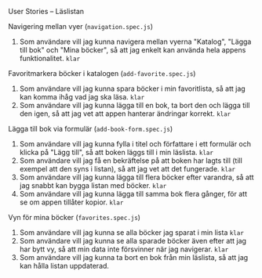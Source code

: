  User Stories – Läslistan

Navigering mellan vyer (`navigation.spec.js`)

1. Som användare vill jag kunna navigera mellan vyerna "Katalog", "Lägga till bok" och "Mina böcker", så att jag enkelt kan använda hela appens funktionalitet. `klar`

Favoritmarkera böcker i katalogen (`add-favorite.spec.js`)

1. Som användare vill jag kunna spara böcker i min favoritlista, så att jag kan komma ihåg vad jag ska läsa. `klar`
2. Som användare vill jag kunna lägga till en bok, ta bort den och lägga till den igen, så att jag vet att appen hanterar ändringar korrekt. `klar`

Lägga till bok via formulär (`add-book-form.spec.js`)

1. Som användare vill jag kunna fylla i titel och författare i ett formulär och klicka på "Lägg till", så att boken läggs till i min läslista. `klar`
2. Som användare vill jag få en bekräftelse på att boken har lagts till (till exempel att den syns i listan), så att jag vet att det fungerade. `klar`
3. Som användare vill jag kunna lägga till flera böcker efter varandra, så att jag snabbt kan bygga listan med böcker. `klar`
4. Som användare vill jag kunna lägga till samma bok flera gånger, för att se om appen tillåter kopior. `klar`

Vyn för mina böcker (`favorites.spec.js`)

1. Som användare vill jag kunna se alla böcker jag sparat i min lista `klar`
2. Som användare vill jag kunna se alla sparade böcker även efter att jag har bytt vy, så att min data inte försvinner när jag navigerar. `klar`
3. Som användare vill jag kunna ta bort en bok från min läslista, så att jag kan hålla listan uppdaterad.
